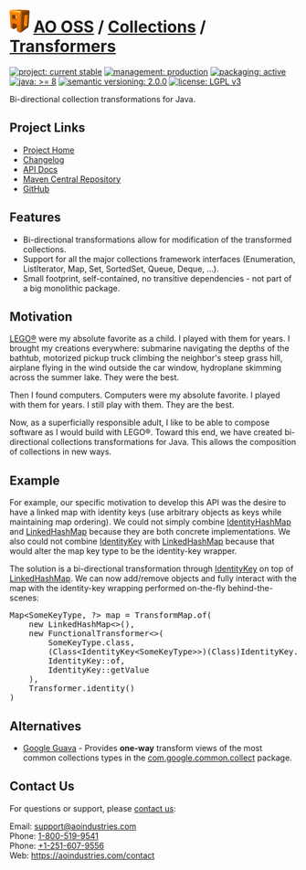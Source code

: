 # [<img src="ao-logo.png" alt="AO Logo" width="35" height="40">](https://github.com/aoindustries) [AO OSS](https://github.com/aoindustries/ao-oss) / [Collections](https://github.com/aoindustries/ao-collections) / [Transformers](https://github.com/aoindustries/ao-collections-transformers)

[![project: current stable](https://oss.aoapps.com/ao-badges/project-current-stable.svg)](https://aoindustries.com/life-cycle#project-current-stable)
[![management: production](https://oss.aoapps.com/ao-badges/management-production.svg)](https://aoindustries.com/life-cycle#management-production)
[![packaging: active](https://oss.aoapps.com/ao-badges/packaging-active.svg)](https://aoindustries.com/life-cycle#packaging-active)  
[![java: &gt;= 8](https://oss.aoapps.com/ao-badges/java-8.svg)](https://docs.oracle.com/javase/8/docs/api/)
[![semantic versioning: 2.0.0](https://oss.aoapps.com/ao-badges/semver-2.0.0.svg)](http://semver.org/spec/v2.0.0.html)
[![license: LGPL v3](https://oss.aoapps.com/ao-badges/license-lgpl-3.0.svg)](https://www.gnu.org/licenses/lgpl-3.0)

Bi-directional collection transformations for Java.

## Project Links
* [Project Home](https://oss.aoapps.com/collections/transformers/)
* [Changelog](https://oss.aoapps.com/collections/transformers/changelog)
* [API Docs](https://oss.aoapps.com/collections/transformers/apidocs/)
* [Maven Central Repository](https://search.maven.org/artifact/com.aoapps/ao-collections-transformers)
* [GitHub](https://github.com/aoindustries/ao-collections-transformers)

## Features
* Bi-directional transformations allow for modification of the transformed collections.
* Support for all the major collections framework interfaces (Enumeration, ListIterator, Map, Set, SortedSet, Queue, Deque, …).
* Small footprint, self-contained, no transitive dependencies - not part of a big monolithic package.

## Motivation
[LEGO®](https://www.lego.com/) were my absolute favorite as a child.  I played with them for years.  I brought my
creations everywhere: submarine navigating the depths of the bathtub, motorized pickup truck climbing the neighbor's
steep grass hill, airplane flying in the wind outside the car window, hydroplane skimming across the summer lake.
They were the best.

Then I found computers.  Computers were my absolute favorite.  I played with them for years.  I still play with them.
They are the best.

Now, as a superficially responsible adult, I like to be able to compose software as I would build with LEGO®.  Toward
this end, we have created bi-directional collections transformations for Java.  This allows the composition of
collections in new ways.

## Example
For example, our specific motivation to develop this API was the desire to have a linked map with identity keys (use
arbitrary objects as keys while maintaining map ordering). We could not simply combine
[IdentityHashMap](https://docs.oracle.com/javase/8/docs/api/java/util/IdentityHashMap.html) and
[LinkedHashMap](https://docs.oracle.com/javase/8/docs/api/java/util/LinkedHashMap.html) because they are both concrete
implementations.  We also could not combine
[IdentityKey](https://oss.aoapps.com/collections/apidocs/com.aoapps.collections/com/aoapps/collections/IdentityKey.html) with
[LinkedHashMap](https://docs.oracle.com/javase/8/docs/api/java/util/LinkedHashMap.html) because that would alter the map
key type to be the identity-key wrapper.

The solution is a bi-directional transformation through
[IdentityKey](https://oss.aoapps.com/collections/apidocs/com.aoapps.collections/com/aoapps/collections/IdentityKey.html) on top of
[LinkedHashMap](https://docs.oracle.com/javase/8/docs/api/java/util/LinkedHashMap.html).  We can now add/remove objects and
fully interact with the map with the identity-key wrapping performed on-the-fly behind-the-scenes:
<pre>Map&lt;SomeKeyType, ?&gt; map = TransformMap.of(
	new LinkedHashMap&lt;&gt;(),
	new FunctionalTransformer&lt;&gt;(
		SomeKeyType.class,
		(Class&lt;IdentityKey&lt;SomeKeyType&gt;&gt;)(Class)IdentityKey.class,
		IdentityKey::of,
		IdentityKey::getValue
	),
	Transformer.identity()
)</pre>

## Alternatives
* [Google Guava](https://github.com/google/guava) - Provides **one-way** transform views of the most common collections
  types in the [com.google.common.collect](https://guava.dev/releases/19.0/api/docs/com/google/common/collect/package-summary.html)
  package.

## Contact Us
For questions or support, please [contact us](https://aoindustries.com/contact):

Email: [support@aoindustries.com](mailto:support@aoindustries.com)  
Phone: [1-800-519-9541](tel:1-800-519-9541)  
Phone: [+1-251-607-9556](tel:+1-251-607-9556)  
Web: https://aoindustries.com/contact
